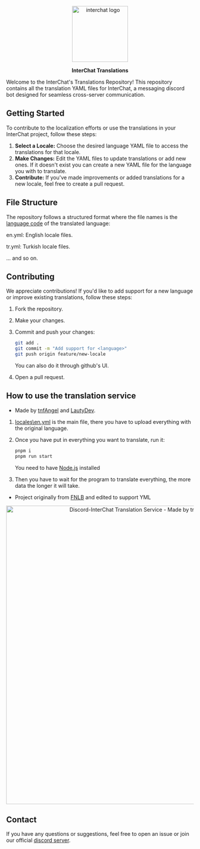 <p align="center"><img src="https://i.imgur.com/MZiw1Yp.png" alt="interchat logo" width="150px"/></p>

<p align="center"><strong>InterChat Translations</strong></p>

Welcome to the InterChat's Translations Repository! This repository contains all the translation YAML files for InterChat, a messaging discord bot designed for seamless cross-server communication.

## Getting Started

To contribute to the localization efforts or use the translations in your InterChat project, follow these steps:

1. **Select a Locale:**
   Choose the desired language YAML file to access the translations for that locale.
2. **Make Changes:**
   Edit the YAML files to update translations or add new ones. If it doesn't exist you can create a new YAML file for the language you with to translate.
3. **Contribute:**
   If you've made improvements or added translations for a new locale, feel free to create a pull request.

## File Structure

The repository follows a structured format where the file names is the [language code](https://developers.google.com/admin-sdk/directory/v1/languages) of the translated language:

en.yml: English locale files.

tr.yml: Turkish locale files.

... and so on.

## Contributing

We appreciate contributions! If you'd like to add support for a new language or improve existing translations, follow these steps:

1. Fork the repository.
2. Make your changes.
3. Commit and push your changes:

    ```bash
    git add .
    git commit -m "Add support for <language>"
    git push origin feature/new-locale
    ```

    You can also do it through github's UI.

4. Open a pull request.

## How to use the translation service

-   Made by [tnfAngel](https://github.com/tnfAngel) and [LautyDev](https://github.com/LautyDev).

1. [locales\en.yml](https://github.com/Discord-InterChat/locales/blob/main/locales/en.yml) is the main file, there you have to upload everything with the original language.
2. Once you have put in everything you want to translate, run it:

    ```bash
    pnpm i
    pnpm run start
    ```

    You need to have [Node.js](https://nodejs.org/en) installed

3. Then you have to wait for the program to translate everything, the more data the longer it will take.

-   Project originally from [FNLB](https://github.com/FNLB-Project/Perception) and edited to support YML

<p align="center"><image src="https://i.imgur.com/jjLpmXX.png" alt="Discord-InterChat Translation Service - Made by tnfAngel and LautyDev" width="800px"></p>

## Contact

If you have any questions or suggestions, feel free to open an issue or join our official [discord server](https://interchat.fun/support).
